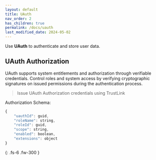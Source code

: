 ```yaml
---
layout: default
title: UAuth
nav_order: 2
has_children: true
permalink: /docs/uauth
last_modified_date: 2024-05-02
---
```


Use **UAuth** to authenticate and store user data.

## UAuth Authorization
UAuth supports system entitlements and authorization through verifiable credentials. Control roles and system access by verifying cryptographic signatures on issued permissions during the authentication process.

>Issue UAuth Authorization credentials using TrustLink

Authorization Schema:
```js
{
    "uauthId": guid,
    "roleName": string,
    "roleId": guid,
    "scope": string,
    "enabled": boolean,
    "extensions": object
}
```



{: .fs-6 .fw-300 }